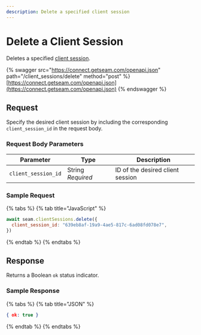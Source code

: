 ```yaml
---
description: Delete a specified client session
---
```


# Delete a Client Session

Deletes a specified [client session](../../core-concepts/authentication/client-session-tokens/).

{% swagger src="https://connect.getseam.com/openapi.json" path="/client_sessions/delete" method="post" %}
[https://connect.getseam.com/openapi.json](https://connect.getseam.com/openapi.json)
{% endswagger %}

## Request

Specify the desired client session by including the corresponding `client_session_id` in the request body.

### Request Body Parameters

<table><thead><tr><th>Parameter</th><th width="112.33333333333331">Type</th><th>Description</th></tr></thead><tbody><tr><td><code>client_session_id</code></td><td>String<br><em>Required</em></td><td>ID of the desired client session</td></tr></tbody></table>

### Sample Request

{% tabs %}
{% tab title="JavaScript" %}
```javascript
await seam.clientSessions.delete({
  client_session_id: "639eb8af-19a9-4ae5-817c-6ad08fd078e7",
})
```
{% endtab %}
{% endtabs %}

## Response

Returns a Boolean `ok` status indicator.

### Sample Response

{% tabs %}
{% tab title="JSON" %}
```json
{ ok: true }
```
{% endtab %}
{% endtabs %}
